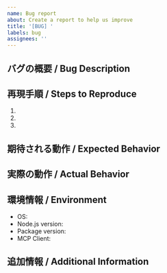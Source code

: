 ```yaml
---
name: Bug report
about: Create a report to help us improve
title: '[BUG] '
labels: bug
assignees: ''
---
```


## バグの概要 / Bug Description

<!-- バグの内容を簡潔に記述してください -->
<!-- Please describe the bug briefly -->

## 再現手順 / Steps to Reproduce

1. 
2. 
3. 

## 期待される動作 / Expected Behavior

<!-- 期待される動作を記述してください -->
<!-- Please describe the expected behavior -->

## 実際の動作 / Actual Behavior

<!-- 実際に起こった動作を記述してください -->
<!-- Please describe the actual behavior -->

## 環境情報 / Environment

- OS: 
- Node.js version: 
- Package version: 
- MCP Client: 

## 追加情報 / Additional Information

<!-- エラーメッセージ、ログ、スクリーンショットなど -->
<!-- Error messages, logs, screenshots, etc. -->